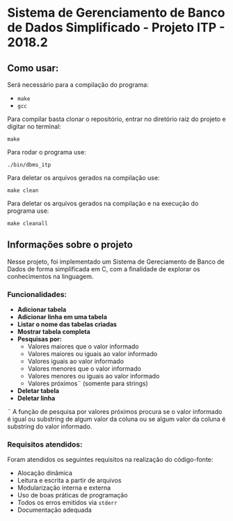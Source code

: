 # Sistema de Gerenciamento de Banco de Dados Simplificado - Projeto ITP - 2018.2

## Como usar:

Será necessário para a compilação do programa:
* `make`
* `gcc`

Para compilar basta clonar o repositório, entrar no diretório raiz do projeto e digitar no terminal:

`make`

Para rodar o programa use:

`./bin/dbms_itp`

Para deletar os arquivos gerados na compilação use:

`make clean`

Para deletar os arquivos gerados na compilação e na execução do programa use:

`make cleanall`

## Informações sobre o projeto

Nesse projeto, foi implementado um Sistema de Gereciamento de Banco de Dados de forma simplificada em C, com a finalidade de explorar os conhecimentos na linguagem.

### Funcionalidades:

* **Adicionar tabela**
* **Adicionar linha em uma tabela**
* **Listar o nome das tabelas criadas**
* **Mostrar tabela completa**
* **Pesquisas por:**
	* Valores maiores que o valor informado
	* Valores maiores ou iguais ao valor informado
	* Valores iguais ao valor informado
	* Valores menores que o valor informado
	* Valores menores ou iguais ao valor informado
	* Valores próximos¨ (somente para strings)
* **Deletar tabela**
* **Deletar linha**

¨ A função de pesquisa por valores próximos procura se o valor informado é igual ou substring de algum valor da coluna ou se algum valor da coluna é substring do valor informado.

### Requisitos atendidos:

Foram atendidos os seguintes requisitos na realização do código-fonte:

* Alocação dinâmica
* Leitura e escrita a partir de arquivos
* Modularização interna e externa
* Uso de boas práticas de programação
* Todos os erros emitidos via `stderr`
* Documentação adequada

